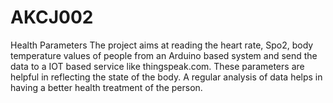 # AKCJ002
Health Parameters
The project aims at reading the heart rate, Spo2, body temperature values of people from an Arduino based system and send the data to a IOT based service like thingspeak.com. These parameters are helpful in reflecting the state of the body. A regular analysis of data helps in having a better health treatment of the person.
